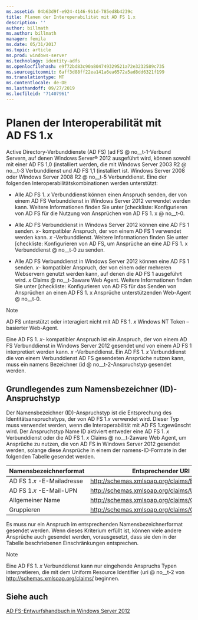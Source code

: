 ```yaml
---
ms.assetid: 04b63d9f-e924-4146-9b1d-785ed8b4239c
title: Planen der Interoperabilität mit AD FS 1.x
description: ''
author: billmath
ms.author: billmath
manager: femila
ms.date: 05/31/2017
ms.topic: article
ms.prod: windows-server
ms.technology: identity-adfs
ms.openlocfilehash: e9f72bd83c90a804749329521a72e3232589c735
ms.sourcegitcommit: 6aff3d88ff22ea141a6ea6572a5ad8dd6321f199
ms.translationtype: MT
ms.contentlocale: de-DE
ms.lasthandoff: 09/27/2019
ms.locfileid: "71407961"
---
```

# <a name="planning-for-interoperability-with-ad-fs-1x"></a>Planen der Interoperabilität mit AD FS 1.x

Active Directory-Verbunddienste (AD FS) \(ad FS @ no__t-1-Verbund Servern, auf denen Windows Server® 2012 ausgeführt wird, können sowohl mit einer AD FS 1,0 \(installiert werden, die mit Windows Server 2003 R2 @ no__t-3 Verbunddienst und AD FS 1,1 \(installiert ist. Windows Server 2008 oder Windows Server 2008 R2 @ no__t-5 Verbunddienst. Eine der folgenden Interoperabilitätskombinationen werden unterstützt:  

-   Alle AD FS 1. *x* Verbunddienst können einen Anspruch senden, der von einem AD FS Verbunddienst in Windows Server 2012 verwendet werden kann. Weitere Informationen finden Sie unter [checkliste: Konfigurieren von AD FS für die Nutzung von Ansprüchen von AD FS 1. x @ no__t-0.  

-   Alle AD FS Verbunddienst in Windows Server 2012 können eine AD FS 1 senden. *x*\- kompatibler Anspruch, der von einem AD FS 1 verwendet werden kann. *x* -Verbunddienst. Weitere Informationen finden Sie unter [checkliste: Konfigurieren von AD FS, um Ansprüche an eine AD FS 1. x Verbunddienst @ no__t-0 zu senden.  

-   Alle AD FS Verbunddienst in Windows Server 2012 können eine AD FS 1 senden. *x*\- kompatibler Anspruch, der von einem oder mehreren Webservern genutzt werden kann, auf denen die AD FS 1 ausgeführt wird. *x* Claims @ no__t-3aware Web Agent. Weitere Informationen finden Sie unter [checkliste: Konfigurieren von AD FS für das Senden von Ansprüchen an einen AD FS 1. x Ansprüche unterstützenden Web-Agent @ no__t-0.  

> [!NOTE]  
> AD FS unterstützt oder interagiert nicht mit AD FS 1. *x* Windows NT Token – basierter Web-Agent.  

Eine AD FS 1. *x*\- kompatibler Anspruch ist ein Anspruch, der von einem AD FS Verbunddienst in Windows Server 2012 gesendet und von einem AD FS 1 interpretiert werden kann. *x* -Verbunddienst. Ein AD FS 1. *x* Verbunddienst die von einem Verbunddienst AD FS gesendeten Ansprüche nutzen kann, muss ein namens Bezeichner \(id @ no__t-2-Anspruchstyp gesendet werden.  

## <a name="understanding-the-name-id-claim-type"></a>Grundlegendes zum Namensbezeichner (ID)-Anspruchstyp  
Der Namensbezeichner (ID)-Anspruchstyp ist die Entsprechung des Identitätsanspruchstyps, der von AD FS 1.*x* verwendet wird. Dieser Typ muss verwendet werden, wenn die Interoperabilität mit AD FS 1.*x*gewünscht wird. Der Anspruchstyp Name ID aktiviert entweder eine AD FS 1. *x* Verbunddienst oder die AD FS 1. *x* Claims @ no__t-2aware Web Agent, um Ansprüche zu nutzen, die von AD FS in Windows Server 2012 gesendet werden, solange diese Ansprüche in einem der namens-ID-Formate in der folgenden Tabelle gesendet werden.  


|      Namensbezeichnerformat       |               Entsprechender URI                |
|---------------------------|------------------------------------------------|
| AD FS 1.*x* -E-Mailadresse | http://schemas.xmlsoap.org/claims/EmailAddress |
|   AD FS 1.*x* -E-Mail-UPN   |     http://schemas.xmlsoap.org/claims/UPN      |
|        Allgemeiner Name        |  http://schemas.xmlsoap.org/claims/CommonName  |
|           Gruppieren           |    http://schemas.xmlsoap.org/claims/Group     |

Es muss nur ein Anspruch im entsprechenden Namensbezeichnerformat gesendet werden. Wenn dieses Kriterium erfüllt ist, können viele andere Ansprüche auch gesendet werden, vorausgesetzt, dass sie den in der Tabelle beschriebenen Einschränkungen entsprechen.  

> [!NOTE]  
> Eine AD FS 1. *x* Verbunddienst kann nur eingehende Anspruchs Typen interpretieren, die mit dem Uniform Resource Identifier \(uri @ no__t-2 von http://schemas.xmlsoap.org/claims/ beginnen.  

## <a name="see-also"></a>Siehe auch
[AD FS-Entwurfshandbuch in Windows Server 2012](AD-FS-Design-Guide-in-Windows-Server-2012.md)
